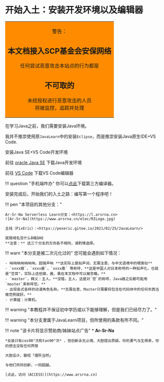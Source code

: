 # 开始入土：安装开发环境以及编辑器

<center>
<table><tr><td bgcolor="	#FF8C00"><center>
<p>警告：
<h2>本文档接入SCP基金会安保网络</h2>
任何尝试恶意攻击本站点的行为都是<br>
<h2>不可取的</h2>未经授权进行恶意攻击的人员<br>将被监控，追踪并处理
</p>
<center></td></tr></table>
</center>

在学习Java之前，我们需要安装Java环境。

我并不推崇使用原`JavaLearn`中的安装`Eclipse`，而是推崇安装Java原生IDE+VS Code.

安装Java SE+VS Code开发环境

前往 [oracle Java SE](https://www.oracle.com/java/technologies/javase-downloads.html "oracle Java SE") 下载Java开发环境

前往 [VS Code](https://code.visualstudio.com/ "VS Code") 下载VS Code编辑器

!!! question "手机端咋办"
    你可以[点此](https://g0.eyling.top/javacompiler.apk)下载第三方编译器。

安装完成后，开始我们的入土之路：编写第一个程序吧！

!!! pen "本项目的其他分支："

    Ar-Sr-Na Serverless Learn分支：<https://l.arsrna.cn>
    ![Ar-Sr-Na](https://www.arsrna.cn/elec/RILogo.jpg)

    主线（PixEric）：<https://pexeric.gitee.io/2021/02/25/JavaLearn/>

    就我域名没什么B格QAQ
    **注意：** 这三个分支的方向各不相同，请酌情选择。

!!! warn "本分支是被二次元化过的"
    您可能会遇到如下情况：
    
    - 呐呐呐呐呐呐呐，超强声呐 **这实际上是拟声词，无需注意，与中文语境中的喂类似**
    - `xxxx娘`，`xxxx酱`，`xxxx桑` 等称呼，**这是中国人对日本称呼的一种拟声化，也就是"空耳"，实际上这些娘，酱，桑在本文档中可以被忽略。**
    - `master`，释义：主人。**没错，主人，这是对`您`的称呼，Java娘之后都可能用`master`来称呼您。**
    - 出现各式各样的动漫角色名称。**无需在意，Master只需要将包含在代码块中的任何东西当做范例就好。**
    - 计算姬：计算机。

!!! warning "本教程并不保证初中学历或以下能够理解，但是我们已经尽力了。"

!!! warning "本分支隶属于JavaLearn项目，但所使用的条款有所不同。"

!!! note "该卡片将显示赞助商/姊妹站点广告"
    * **Ar-Sr-Na**
    
    *女装只有cos90°次和tan90°次* ，但创新永无止境，大胆提出质疑，你的勇气与生俱来，你的想法没有任何界限
    
    大胆设计，藐视「理所当然」
    
    与他们共同创新，一同超越。
    
    [点此，访问（ACCESS）](https://www.arsrna.cn)